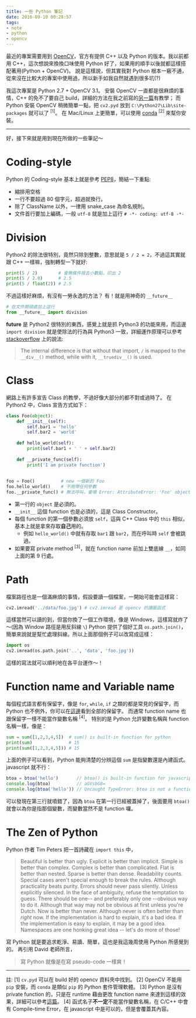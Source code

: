 ```yaml
---
title: 一些 Python 筆記 
date: 2016-09-10 00:28:57
tags:
- note
- python
- opencv
---
```


最近的專案需要用到 [OpenCV](http://opencv.org/)，官方有提供 C++ 以及 Python 的版本。我以前都用 C++，這次想說來換換口味使用 Python 好了，如果用的順手以後就都這樣搭配著用(Python + OpenCV)。
說是這樣說，但其實我對 Python 根本一竅不通，從來沒在比較大的專案中使用過，所以新手如我自然就遇到很多坑(?)
<!-- more -->

我這次專案是 Python 2.7 + OpenCV 3.1。
安裝 OpenCV 一直都是很麻煩的事情，C++ 的免不了要自己 build，詳細的方法在我之前寫的[另一篇](https://ssarcandy.tw/2016/07/22/Setting-up-OpenCV-using-Cmake-GUI/)有教學；
而 Python 安裝 OpenCV 稍微簡單一點，把 `cv2.pyd` 放到 `C:\Python27\Lib\site-packages` 就可以了 <sup>[1]</sup>。
在 Mac/Linux 上更簡單，可以使用 [conda](https://www.continuum.io/) <sup>[2]</sup> 來幫你安裝。


---
好，接下來就是用到現在所做的一些筆記～

# Coding-style

Python 的 Coding-style 基本上就是參考 [PEP8](https://www.python.org/dev/peps/pep-0008/)，簡結一下重點:

- 縮排用空格
- 一行不要超過 80 個字元，超過就換行。
- 除了 ClassName 以外，一律用 snake_case 為命名規則。
- 文件首行要加上編碼，一般 `utf-8` 就是加上這行 `# -*- coding: utf-8 -*-`


# Division

Python2 的除法很特別，竟然只除到整數，意思就是 `5 / 2 = 2`，不過這其實就跟 C++ 一樣嘛，強制轉型一下就好:

```py
print(5 / 2)        # 會無條件捨去小數點，印出 2
print(5 / 2.0)      # 2.5
print(5 / float(2)) # 2.5
```

不過這樣好麻煩，有沒有一勞永逸的方法？
有！就是用神奇的 `__future__`

```py
# 在文件開頭處加上這行
from __future__ import division
```

__future__ 是 Python2 很特別的東西，感覺上就是抓 Python3 的功能來用，而這邊 `import division` 就是使除法的行為與 Python3 一致，詳細運作原理可以參考 [stackoverflow](http://stackoverflow.com/questions/7075082/what-is-future-in-python-used-for-and-how-when-to-use-it-and-how-it-works) 上的說法:
> The internal difference is that without that import, `/` is mapped to the `__div__()` method, while with it, `__truediv__()` is used.


# Class

網路上有許多宣告 Class 的教學，不過好像大部分的都不對或過時了。
在 Python2 中，Class 宣告方式如下：

```py class.py
class Foo(object):
    def __init__(self):
        self.bar1 = 'hello'
        self.bar2 = 'world'
  
    def hello_world(self):
        print(self.bar1 + ' ' + self.bar2)
  
    def __private_func(self):
        print('I am private function')
  
  
foo = Foo()          # new 一個新的 Foo
foo.hello_world()    # 不用帶任何參數
foo.__private_func() # 無法呼叫，會噴 Error: AttributeError: 'Foo' object has no attribute '__private_func'
```

- 第一行的 `object` 是必須的。
- `__init__` 這個 function 也是必須的，這是 Class Constructor。
- 每個 function 的第一個參數必須放 `self`，這與 C++ Class 中的 `this` 相似，基本上就是拿來存取**自己**用的。
  - 例如 `hello_world()` 中就有存取 `bar1` 跟 `bar2`，而在呼叫時 `self` 會被跳過。
- 如果要寫 private method <sup>[3]</sup>，就在 function name 前加上雙底線 `__`，如同上面的第 9 行處。


# Path

檔案路徑也是一個滿麻煩的事情，假設要讀一個檔案，一開始可能會這樣寫：

```py
cv2.imread('../data/foo.jpg') # cv2.imread 是 opencv 的讀圖函式
```

這樣當然可以讀的到，但當你換了一個工作環境，像是 Windows，這樣寫就炸了～(因為 Window 路徑是用反斜線 `\`)
Python 提供了個好工具 `os.path.join()`，簡單來說就是幫忙處理斜線。所以上面那個例子可以改寫成這樣：

```py
import os
cv2.imread(os.path.join('..', 'data', 'foo.jpg'))
```

這樣的寫法就可以順利地在各平台運作～！

# Function name and Variable name

每個程式語言都有保留字，像是 `for`, `while`, `if` 之類的都是常見的保留字，而 Python 也不例外，你可以在[這邊](https://docs.python.org/2.5/ref/keywords.html)看到全部的保留字。
而通常 function name 也跟保留字一樣不能當作變數名稱 <sup>[4]</sup>。
特別的是 Python 允許變數名稱與 function 名稱一樣，像是：

```py
sum = sum([1,2,3,4,5])  # sum() is built-in function for python
print(sum)              # 15
print(sum([1,2,3,4,5])) # 15
```

上面的例子可以看到，Python 能夠清楚的分辨這個 `sum` 是指變數還是內建函式。
javascript 就不行：

```js
btoa = btoa('hello')       // btoa() is built-in function for javascript
console.log(btoa)          // aGVsbG8=
console.log(btoa('hello')) // Uncaught TypeError: btoa is not a function
```

可以發現在第三行就噴錯了，因為 `btoa` 在第一行已經被蓋掉了，後面要用 `btoa()` 就會以為你是指那個變數，而變數當然不是 function 囉。


# The Zen of Python

Python 作者 Tim Peters 把一首詩藏在 `import this` 中，

>Beautiful is better than ugly.
>Explicit is better than implicit.
>Simple is better than complex.
>Complex is better than complicated.
>Flat is better than nested.
>Sparse is better than dense.
>Readability counts.
>Special cases aren't special enough to break the rules.
>Although practicality beats purity.
>Errors should never pass silently.
>Unless explicitly silenced.
>In the face of ambiguity, refuse the temptation to guess.
>There should be one-- and preferably only one --obvious way to do it.
>Although that way may not be obvious at first unless you're Dutch.
>Now is better than never.
>Although never is often better than *right* now.
>If the implementation is hard to explain, it's a bad idea.
>If the implementation is easy to explain, it may be a good idea.
>Namespaces are one honking great idea -- let's do more of those!

寫 Python 就是要追求乾淨、易讀、簡單，這也是我這幾周使用 Python 所感覺到的。
再引用 David 老師所言，
>寫 Python 就像是在寫 pseudo-code 一樣爽！


---
註:
[1] `cv.pyd` 可以在 build 好的 opencv 資料夾中找到。
[2] OpenCV 不能用 `pip` 安裝，而 `conda` 是類似 `pip` 的 Python 套件管理軟體。
[3] Python 是沒有 private function 的，只是在 runtime 藉由更改 function name 來達到這樣的效果，詳細可以參考[這篇](http：//stackoverflow.com/questions/17193457/private-method-in-python)。 
[4] 函式名子**不一定**不能當作變數名稱，在 C/C++ 中會有 Compile-time Error，在 javascript 中是可以的，但是會覆蓋其內容。
